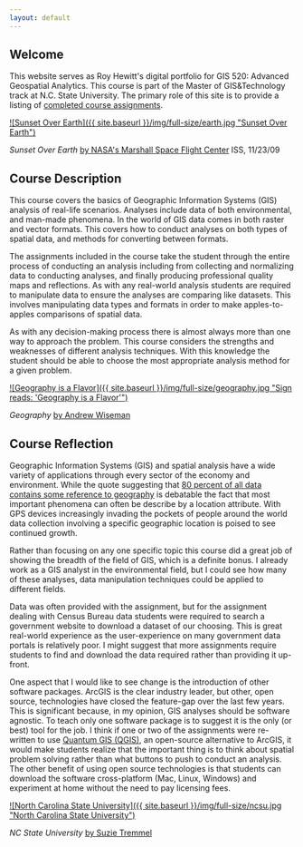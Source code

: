 ```yaml
---
layout: default
---
```


## Welcome

This website serves as Roy Hewitt's digital portfolio for GIS 520: Advanced Geospatial Analytics.  This course is part of the Master of GIS&amp;Technology track at N.C. State University.  The primary role of this site is to provide a listing of [completed course assignments]({{site.baseurl}}/assignments/).

<a href="https://flic.kr/p/7tL7tJ">![Sunset Over Earth]({{ site.baseurl }}/img/full-size/earth.jpg "Sunset Over Earth")</a>

*Sunset Over Earth* <a href="https://www.flickr.com/photos/nasamarshall/">by NASA's Marshall Space Flight Center</a> ISS, 11/23/09

## Course Description

This course covers the basics of Geographic Information Systems (GIS) analysis of real-life scenarios.  Analyses include data of both environmental, and man-made phenomena.  In the world of GIS data comes in both raster and vector formats.  This covers how to conduct analyses on both types of spatial data, and methods for converting between formats.

The assignments included in the course take the student through the entire process of conducting an analysis including from collecting and normalizing data to conducting analyses, and finally producing professional quality maps and reflections.  As with any real-world analysis students are required to manipulate data to ensure the analyses are comparing like datasets.  This involves manipulating data types and formats in order to make apples-to-apples comparisons of spatial data.

As with any decision-making process there is almost always more than one way to approach the problem.  This course considers the strengths and weaknesses of different analysis techniques.  With this knowledge the student should be able to choose the most appropriate analysis method for a given problem.

<a href="https://flic.kr/p/52gcBa">![Geography is a Flavor]({{ site.baseurl }}/img/full-size/geography.jpg "Sign reads: 'Geography is a Flavor'")</a>

*Geography* <a href="https://www.flickr.com/photos/awiseman/">by Andrew Wiseman</a>

## Course Reflection

Geographic Information Systems (GIS) and spatial analysis have a wide variety of applications through every sector of the economy and environment.  While the quote suggesting that [80 percent of all data contains some reference to geography](http://www.sensysmag.com/spatialsustain/reference-for-80-of-data-contains-geography-quote.html) is debatable the fact that most important phenomena can often be describe by a location attribute.  With GPS devices increasingly invading the pockets of people around the world data collection involving a specific geographic location is poised to see continued growth.

Rather than focusing on any one specific topic this course did a great job of showing the breadth of the field of GIS, which is a definite bonus.  I already work as a GIS analyst in the environmental field, but I could see how many of these analyses, data manipulation techniques could be applied to different fields.

Data was often provided with the assignment, but for the assignment dealing with Census Bureau data students were required to search a government website to download a dataset of our choosing.  This is great real-world experience as the user-experience on many government data portals is relatively poor.  I might suggest that more assignments require students to find and download the data required rather than providing it up-front.

One aspect that I would like to see change is the introduction of other software packages.  ArcGIS is the clear industry leader, but other, open source, technologies have closed the feature-gap over the last few years.  This is significant because, in my opinion, GIS analyses should be software agnostic.  To teach only one software package is to suggest it is the only (or best) tool for the job.  I think if one or two of the assignments were re-written to use [Quantum GIS (QGIS)](http://www.qgis.org/en/site/), an open-source alternative to ArcGIS, it would make students realize that the important thing is to think about spatial problem solving rather than what buttons to push to conduct an analysis.  The other benefit of using open source technologies is that students can download the software cross-platform (Mac, Linux, Windows) and experiment at home without the need to pay licensing fees.

<a href="https://flic.kr/p/72PRGV">![North Carolina State University]({{ site.baseurl }}/img/full-size/ncsu.jpg "North Carolina State University")</a>

*NC State University* <a href="https://www.flickr.com/photos/23727257@N00/">by Suzie Tremmel</a>